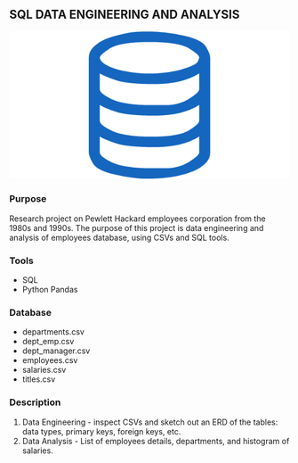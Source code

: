 ## SQL DATA ENGINEERING AND ANALYSIS

![sql.png](sql.png)

### Purpose
Research project on Pewlett Hackard employees corporation from the 1980s and 1990s. The purpose of this project is 
data engineering and analysis of employees database, using CSVs and SQL tools.


### Tools
- SQL
- Python Pandas

### Database
- departments.csv
- dept_emp.csv
- dept_manager.csv
- employees.csv
- salaries.csv
- titles.csv


### Description
1. Data Engineering - inspect CSVs and sketch out an ERD of the tables: data types, primary keys, foreign keys, etc. 
2. Data Analysis - List of employees details, departments,  and histogram of salaries.
